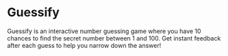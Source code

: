 # Guessify
Guessify is an interactive number guessing game where you have 10 chances to find the secret number between 1 and 100. Get instant feedback after each guess to help you narrow down the answer!
